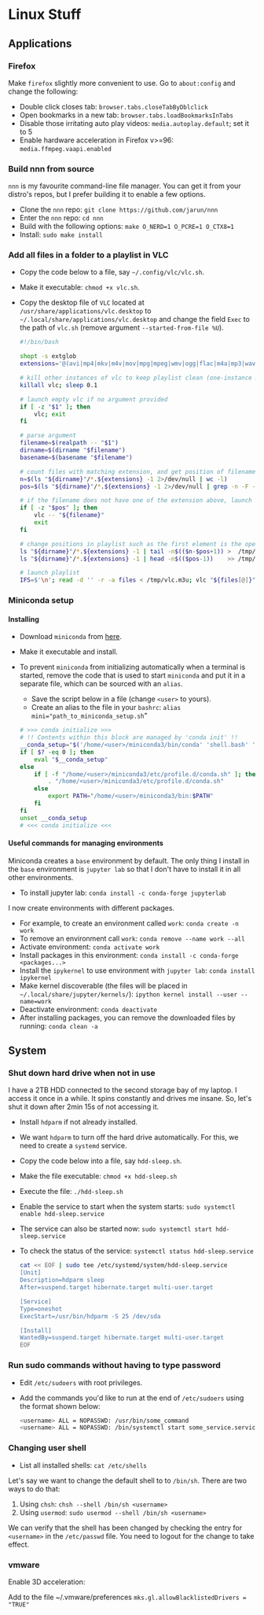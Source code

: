 # Linux Stuff

## Applications

### Firefox

Make `firefox` slightly more convenient to use. Go to `about:config` and change
the following:

- Double click closes tab: `browser.tabs.closeTabByDblclick`
- Open bookmarks in a new tab: `browser.tabs.loadBookmarksInTabs`
- Disable those irritating auto play videos: `media.autoplay.default`; set it to 5
- Enable hardware acceleration in Firefox v>=96: `media.ffmpeg.vaapi.enabled`

### Build nnn from source

`nnn` is my favourite command-line file manager. You can get it from your
distro's repos, but I prefer building it to enable a few options.

- Clone the `nnn` repo: `git clone https://github.com/jarun/nnn`
- Enter the `nnn` repo: `cd nnn`
- Build with the following options: `make O_NERD=1 O_PCRE=1 O_CTX8=1`
- Install: `sudo make install`

### Add all files in a folder to a playlist in VLC

- Copy the code below to a file, say `~/.config/vlc/vlc.sh`.
- Make it executable: `chmod +x vlc.sh`.
- Copy the desktop file of `VLC` located at `/usr/share/applications/vlc.desktop` to
  `~/.local/share/applications/vlc.desktop` and change the field `Exec` to the
  path of `vlc.sh` (remove argument `--started-from-file %U`).

    ```bash
    #!/bin/bash

    shopt -s extglob
    extensions='@(avi|mp4|mkv|m4v|mov|mpg|mpeg|wmv|ogg|flac|m4a|mp3|wav)'  # list of extensions for searching in current directory

    # kill other instances of vlc to keep playlist clean (one-instance mode)
    killall vlc; sleep 0.1

    # launch empty vlc if no argument provided
    if [ -z "$1" ]; then
        vlc; exit
    fi

    # parse argument
    filename=$(realpath -- "$1")
    dirname=$(dirname "$filename")
    basename=$(basename "$filename")

    # count files with matching extension, and get position of filename in current directory
    n=$(ls "${dirname}"/*.${extensions} -1 2>/dev/null | wc -l)
    pos=$(ls "${dirname}"/*.${extensions} -1 2>/dev/null | grep -n -F -- "${basename}" | cut -d: -f1)

    # if the filename does not have one of the extension above, launch vlc with provided filename
    if [ -z "$pos" ]; then
        vlc -- "${filename}"
        exit
    fi

    # change positions in playlist such as the first element is the opened file
    ls "${dirname}"/*.${extensions} -1 | tail -n$(($n-$pos+1)) >  /tmp/vlc.m3u
    ls "${dirname}"/*.${extensions} -1 | head -n$(($pos-1))    >> /tmp/vlc.m3u

    # launch playlist
    IFS=$'\n'; read -d '' -r -a files < /tmp/vlc.m3u; vlc "${files[@]}"
    ```

### Miniconda setup

#### Installing

- Download `miniconda` from [here](https://docs.conda.io/en/latest/miniconda.html#linux-installers).
- Make it executable and install.
- To prevent `miniconda` from initializing automatically when a terminal is started,
  remove the code that is used to start `miniconda` and put it in a separate file,
  which can be sourced with an `alias`.
    - Save the script below in a file (change `<user>` to yours).
    - Create an alias to the file in your `bashrc`: `alias mini="path_to_miniconda_setup.sh`"

    ```bash
    # >>> conda initialize >>>
    # !! Contents within this block are managed by 'conda init' !!
    __conda_setup="$('/home/<user>/miniconda3/bin/conda' 'shell.bash' 'hook' 2> /dev/null)"
    if [ $? -eq 0 ]; then
        eval "$__conda_setup"
    else
        if [ -f "/home/<user>/miniconda3/etc/profile.d/conda.sh" ]; then
            . "/home/<user>/miniconda3/etc/profile.d/conda.sh"
        else
            export PATH="/home/<user>/miniconda3/bin:$PATH"
        fi
    fi
    unset __conda_setup
    # <<< conda initialize <<<
    ```

#### Useful commands for managing environments

Miniconda creates a `base` environment by default. The only thing I install in
the `base` environment is `jupyter lab` so that I don't have to install it in
all other environments.

- To install jupyter lab: `conda install -c conda-forge jupyterlab`

I now create environments with different packages.

- For example, to create an environment called `work`: `conda create -n work`
- To remove an environment call `work`: `conda remove --name work --all`
- Activate environment: `conda activate work`
- Install packages in this environment: `conda install -c conda-forge <packages...>`
- Install the `ipykernel` to use environment with `jupyter lab`: `conda install ipykernel`
- Make kernel discoverable (the files will be placed in `~/.local/share/jupyter/kernels/`): `ipython kernel install --user --name=work`
- Deactivate environment: `conda deactivate`
- After installing packages, you can remove the downloaded files by running: `conda clean -a`

## System

### Shut down hard drive when not in use

I have a 2TB HDD connected to the second storage bay of my laptop. I access it
once in a while. It spins constantly and drives me insane. So, let's shut it
down after 2min 15s of not accessing it.

- Install `hdparm` if not already installed.
- We want `hdparm` to turn off the hard drive automatically. For this, we need
  to create a `systemd` service.
- Copy the code below into a file, say `hdd-sleep.sh`.
- Make the file executable: `chmod +x hdd-sleep.sh`
- Execute the file: `./hdd-sleep.sh`
- Enable the service to start when the system starts: `sudo systemctl enable hdd-sleep.service`
- The service can also be started now: `sudo systemctl start hdd-sleep.service`
- To check the status of the service: `systemctl status hdd-sleep.service`

    ```bash
    cat << EOF | sudo tee /etc/systemd/system/hdd-sleep.service
    [Unit]
    Description=hdparm sleep
    After=suspend.target hibernate.target multi-user.target

    [Service]
    Type=oneshot
    ExecStart=/usr/bin/hdparm -S 25 /dev/sda

    [Install]
    WantedBy=suspend.target hibernate.target multi-user.target
    EOF
    ```

### Run sudo commands without having to type password

- Edit `/etc/sudoers` with root privileges.
- Add the commands you'd like to run at the end of `/etc/sudoers` using the
  format shown below:

    ```bash
    <username> ALL = NOPASSWD: /usr/bin/some_command
    <username> ALL = NOPASSWD: /bin/systemctl start some_service.service
    ```

### Changing user shell

- List all installed shells: `cat /etc/shells`

Let's say we want to change the default shell to to `/bin/sh`. There are two
ways to do that:

1. Using `chsh`: `chsh --shell /bin/sh <username>`
2. Using `usermod`: `sudo usermod --shell /bin/sh <username>`

We can verify that the shell has been changed by checking the entry for
`<username>` in the `/etc/passwd` file. You need to logout for the change to
take effect.

### vmware

Enable 3D acceleration:

Add to the file  ~/.vmware/preferences `mks.gl.allowBlacklistedDrivers = "TRUE"`
